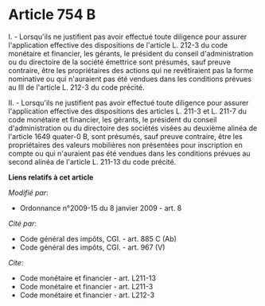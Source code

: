 # Article 754 B

I. - Lorsqu'ils ne justifient pas avoir effectué toute diligence pour assurer l'application effective des dispositions de
l'article L. 212-3 du code monétaire et financier, les gérants, le président du conseil d'administration ou du directoire de
la société émettrice sont présumés, sauf preuve contraire, être les propriétaires des actions qui ne revêtiraient pas la
forme nominative ou qui n'auraient pas été vendues dans les conditions prévues au III de l'article L. 212-3 du code précité.

II. - Lorsqu'ils ne justifient pas avoir effectué toute diligence pour assurer l'application effective des dispositions des
articles L. 211-3 et L. 211-7 du code monétaire et financier, les gérants, le président du conseil d'administration ou du
directoire des sociétés visées au deuxième alinéa de l'article 1649 quater-0 B, sont présumés, sauf preuve contraire, être
les propriétaires des valeurs mobilières non présentées pour inscription en compte ou qui n'auraient pas été vendues dans les
conditions prévues au second alinéa de l'article L. 211-13 du code précité.

**Liens relatifs à cet article**

_Modifié par_:

  - Ordonnance n°2009-15 du 8 janvier 2009 - art. 8

_Cité par_:

  - Code général des impôts, CGI. - art. 885 C (Ab)
  - Code général des impôts, CGI. - art. 967 (V)

_Cite_:

  - Code monétaire et financier - art. L211-13
  - Code monétaire et financier - art. L211-3
  - Code monétaire et financier - art. L212-3
